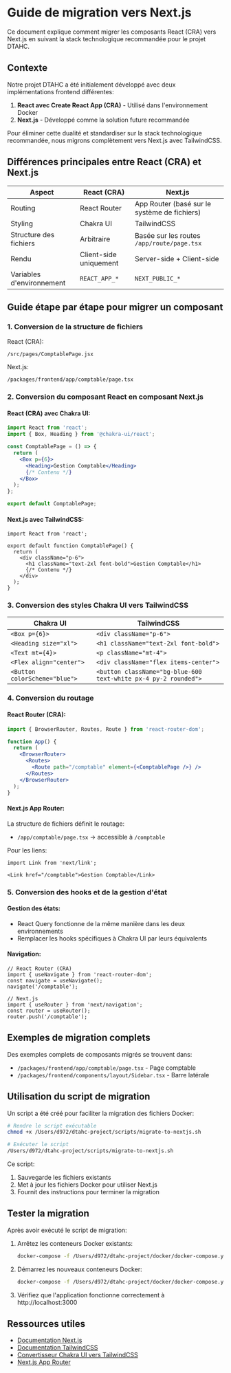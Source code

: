 # Guide de migration vers Next.js

Ce document explique comment migrer les composants React (CRA) vers Next.js en suivant la stack technologique recommandée pour le projet DTAHC.

## Contexte

Notre projet DTAHC a été initialement développé avec deux implémentations frontend différentes:
1. **React avec Create React App (CRA)** - Utilisé dans l'environnement Docker
2. **Next.js** - Développé comme la solution future recommandée

Pour éliminer cette dualité et standardiser sur la stack technologique recommandée, nous migrons complètement vers Next.js avec TailwindCSS.

## Différences principales entre React (CRA) et Next.js

| Aspect | React (CRA) | Next.js |
|--------|-------------|---------|
| Routing | React Router | App Router (basé sur le système de fichiers) |
| Styling | Chakra UI | TailwindCSS |
| Structure des fichiers | Arbitraire | Basée sur les routes `/app/route/page.tsx` |
| Rendu | Client-side uniquement | Server-side + Client-side |
| Variables d'environnement | `REACT_APP_*` | `NEXT_PUBLIC_*` |

## Guide étape par étape pour migrer un composant

### 1. Conversion de la structure de fichiers

React (CRA):
```
/src/pages/ComptablePage.jsx
```

Next.js:
```
/packages/frontend/app/comptable/page.tsx
```

### 2. Conversion du composant React en composant Next.js

#### React (CRA) avec Chakra UI:
```jsx
import React from 'react';
import { Box, Heading } from '@chakra-ui/react';

const ComptablePage = () => {
  return (
    <Box p={6}>
      <Heading>Gestion Comptable</Heading>
      {/* Contenu */}
    </Box>
  );
};

export default ComptablePage;
```

#### Next.js avec TailwindCSS:
```tsx
import React from 'react';

export default function ComptablePage() {
  return (
    <div className="p-6">
      <h1 className="text-2xl font-bold">Gestion Comptable</h1>
      {/* Contenu */}
    </div>
  );
}
```

### 3. Conversion des styles Chakra UI vers TailwindCSS

| Chakra UI | TailwindCSS |
|-----------|-------------|
| `<Box p={6}>` | `<div className="p-6">` |
| `<Heading size="xl">` | `<h1 className="text-2xl font-bold">` |
| `<Text mt={4}>` | `<p className="mt-4">` |
| `<Flex align="center">` | `<div className="flex items-center">` |
| `<Button colorScheme="blue">` | `<button className="bg-blue-600 text-white px-4 py-2 rounded">` |

### 4. Conversion du routage

#### React Router (CRA):
```jsx
import { BrowserRouter, Routes, Route } from 'react-router-dom';

function App() {
  return (
    <BrowserRouter>
      <Routes>
        <Route path="/comptable" element={<ComptablePage />} />
      </Routes>
    </BrowserRouter>
  );
}
```

#### Next.js App Router:
La structure de fichiers définit le routage:
- `/app/comptable/page.tsx` → accessible à `/comptable`

Pour les liens:
```tsx
import Link from 'next/link';

<Link href="/comptable">Gestion Comptable</Link>
```

### 5. Conversion des hooks et de la gestion d'état

#### Gestion des états:
- React Query fonctionne de la même manière dans les deux environnements
- Remplacer les hooks spécifiques à Chakra UI par leurs équivalents

#### Navigation:
```tsx
// React Router (CRA)
import { useNavigate } from 'react-router-dom';
const navigate = useNavigate();
navigate('/comptable');

// Next.js
import { useRouter } from 'next/navigation';
const router = useRouter();
router.push('/comptable');
```

## Exemples de migration complets

Des exemples complets de composants migrés se trouvent dans:
- `/packages/frontend/app/comptable/page.tsx` - Page comptable
- `/packages/frontend/components/layout/Sidebar.tsx` - Barre latérale

## Utilisation du script de migration

Un script a été créé pour faciliter la migration des fichiers Docker:

```bash
# Rendre le script exécutable
chmod +x /Users/d972/dtahc-project/scripts/migrate-to-nextjs.sh

# Exécuter le script
/Users/d972/dtahc-project/scripts/migrate-to-nextjs.sh
```

Ce script:
1. Sauvegarde les fichiers existants
2. Met à jour les fichiers Docker pour utiliser Next.js
3. Fournit des instructions pour terminer la migration

## Tester la migration

Après avoir exécuté le script de migration:

1. Arrêtez les conteneurs Docker existants:
   ```bash
   docker-compose -f /Users/d972/dtahc-project/docker/docker-compose.yml down
   ```

2. Démarrez les nouveaux conteneurs Docker:
   ```bash
   docker-compose -f /Users/d972/dtahc-project/docker/docker-compose.yml up -d
   ```

3. Vérifiez que l'application fonctionne correctement à http://localhost:3000

## Ressources utiles

- [Documentation Next.js](https://nextjs.org/docs)
- [Documentation TailwindCSS](https://tailwindcss.com/docs)
- [Convertisseur Chakra UI vers TailwindCSS](https://transform.tools/chakra-to-tailwind)
- [Next.js App Router](https://nextjs.org/docs/app)